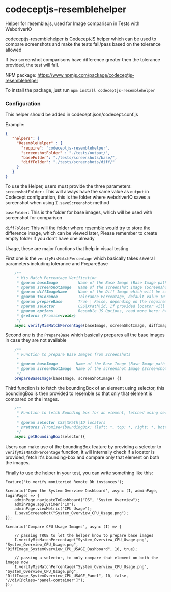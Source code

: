 # codeceptjs-resemblehelper
Helper for resemble.js, used for Image comparison in Tests with WebdriverIO

codeceptjs-resemblehelper is [CodeceptJS](https://codecept.io/) helper which can be used to compare screenshots and make the tests fail/pass based on the tolerance allowed

If two screenshot comparisons have difference greater then the tolerance provided, the test will fail.

NPM package: https://www.npmjs.com/package/codeceptjs-resemblehelper

To install the package, just run `npm install codeceptjs-resemblehelper`

### Configuration

This helper should be added in codecept.json/codecept.conf.js

Example:

```json
{
   "helpers": {
     "ResembleHelper" : {
       "require": "codeceptjs-resemblehelper",
       "screenshotFolder" : "./tests/output/",
       "baseFolder": "./tests/screenshots/base/",
       "diffFolder": "./tests/screenshots/diff/"
     }
   }
}
```
To use the Helper, users must provide the three parameters:
`screenshotFolder` : This will always have the same value as `output` in Codecept configuration, this is the folder where webdriverIO
saves a screenshot when using `I.saveScreenshot` method

`baseFolder`: This is the folder for base images, which will be used with screenshot for comparison

`diffFolder`: This will the folder where resemble would try to store the difference image, which can be viewed later,
Please remember to create empty folder if you don't have one already

Usage, these are major functions that help in visual testing

First one is the `verifyMisMatchPercentage` which basically takes several parameters including tolerance and PrepareBase
```js
    /**
     * Mis Match Percentage Verification
     * @param baseImage         Name of the Base Image (Base Image path is taken from Configuration)
     * @param screenShotImage   Name of the screenshot Image (Screenshot Image Path is taken from Configuration)
     * @param diffImageName     Name of the Diff Image which will be saved after comparison (Diff Image path is taken from Configuration)
     * @param tolerance         Tolerance Percentage, default value 10
     * @param prepareBase       True | False, depending on the requirement if the base images are missing
     * @param selector          CSS|XPath|id, If provided locator will be used to fetch Bounding Box of the element and only that element is compared on two images
     * @param options           Resemble JS Options, read more here: https://github.com/rsmbl/Resemble.js
     * @returns {Promise<void>}
     */
    async verifyMisMatchPercentage(baseImage, screenShotImage, diffImageName, tolerance = 10, prepareBase = false, selector, options){
```
Second one is the `PrepareBase` which basically prepares all the base images in case they are not available
```js
    /**
     * Function to prepare Base Images from Screenshots
     *
     * @param baseImage        Name of the Base Image (Base Image path is taken from Configuration)
     * @param screenShotImage  Name of the screenshot Image (Screenshot Image Path is taken from Configuration)
     */
    prepareBaseImage(baseImage, screenShotImage) {}
```
Third function is to fetch the boundingBox of an element using selector, this boundingBox is then provided to resemble
so that only that element is compared on the images.

```js
    /**
     * Function to fetch Bounding box for an element, fetched using selector
     *
     * @param selector CSS|XPath|ID locators
     * @returns {Promise<{boundingBox: {left: *, top: *, right: *, bottom: *}}>}
     */
    async getBoundingBox(selector){
```
Users can make use of the boundingBox feature by providing a selector to `verifyMisMatchPercentage` function, it will internally
check if a locator is provided, fetch it's bounding-box and compare only that element on both the images.

Finally to use the helper in your test, you can write something like this:

```
Feature('to verify monitoried Remote Db instances');

Scenario('Open the System Overview Dashboard', async (I, adminPage, loginPage) => {
    adminPage.navigateToDashboard("OS", "System Overview");
    adminPage.applyTimer("1m");
    adminPage.viewMetric("CPU Usage");
    I.saveScreenshot("System_Overview_CPU_Usage.png");
});

Scenario('Compare CPU Usage Images', async (I) => {

    // passing TRUE to let the helper know to prepare base images
    I.verifyMisMatchPercentage("System_Overview_CPU_Usage.png", "System_Overview_CPU_Usage.png", "DiffImage_SystemOverview_CPU_USAGE_Dashboard", 10, true);

    // passing a selector, to only compare that element on both the images now
    I.verifyMisMatchPercentage("System_Overview_CPU_Usage.png", "System_Overview_CPU_Usage.png", "DiffImage_SystemOverview_CPU_USAGE_Panel", 10, false, "//div[@class='panel-container']");
});
```